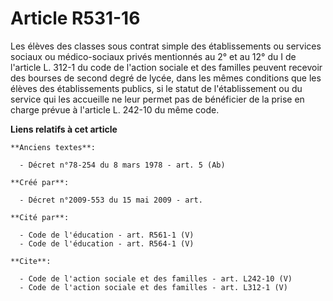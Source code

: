 # Article R531-16

Les élèves des classes sous contrat simple des établissements ou services sociaux ou médico-sociaux privés mentionnés au 2°
et au 12° du I de l'article L. 312-1 du code de l'action sociale et des familles peuvent recevoir des bourses de second degré
de lycée, dans les mêmes conditions que les élèves des établissements publics, si le statut de l'établissement ou du service
qui les accueille ne leur permet pas de bénéficier de la prise en charge prévue à l'article L. 242-10 du même code.

**Liens relatifs à cet article**

	**Anciens textes**:

	  - Décret n°78-254 du 8 mars 1978 - art. 5 (Ab)

	**Créé par**:

	  - Décret n°2009-553 du 15 mai 2009 - art.

	**Cité par**:

	  - Code de l'éducation - art. R561-1 (V)
	  - Code de l'éducation - art. R564-1 (V)

	**Cite**:

	  - Code de l'action sociale et des familles - art. L242-10 (V)
	  - Code de l'action sociale et des familles - art. L312-1 (V)
